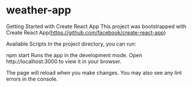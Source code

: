 # weather-app

Getting Started with Create React App
This project was bootstrapped with Create React App(https://github.com/facebook/create-react-app)

Available Scripts
In the project directory, you can run:

npm start
Runs the app in the development mode.
Open http://localhost:3000 to view it in your browser.

The page will reload when you make changes.
You may also see any lint errors in the console.
